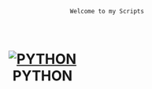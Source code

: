                                                Welcome to my Scripts

<h1 align="center">
  <br>
  <a href="https://github.com/shadibdair/Python/edit/master/README.md"><img src="https://files.realpython.com/media/How-to-Run-A-Python-Script_Watermarked.65fe32bf5487.jpg" alt="PYTHON"></a>
  <br>
  PYTHON
  <br>
</h1>



